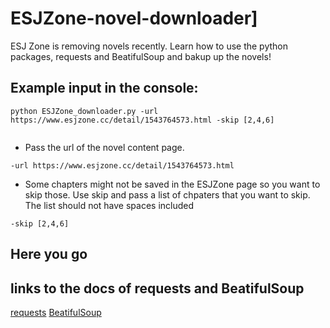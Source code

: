 # ESJZone-novel-downloader]

ESJ Zone is removing novels recently. Learn how to use the python packages, requests and BeatifulSoup and bakup up the novels!

## Example input in the console:
```
python ESJZone_downloader.py -url https://www.esjzone.cc/detail/1543764573.html -skip [2,4,6]
                                                    
```

* Pass the url of the novel content page.
```
-url https://www.esjzone.cc/detail/1543764573.html 
```

* Some chapters might not be saved in the ESJZone page so you want to skip those. Use skip and pass a list of chpaters that you want to skip.  The list should not have spaces included
```
-skip [2,4,6]
```

## Here you go

## links to the docs of requests and BeatifulSoup
[requests](https://docs.python-requests.org/en/master/)
[BeatifulSoup](https://www.crummy.com/software/BeautifulSoup/bs4/doc/)
